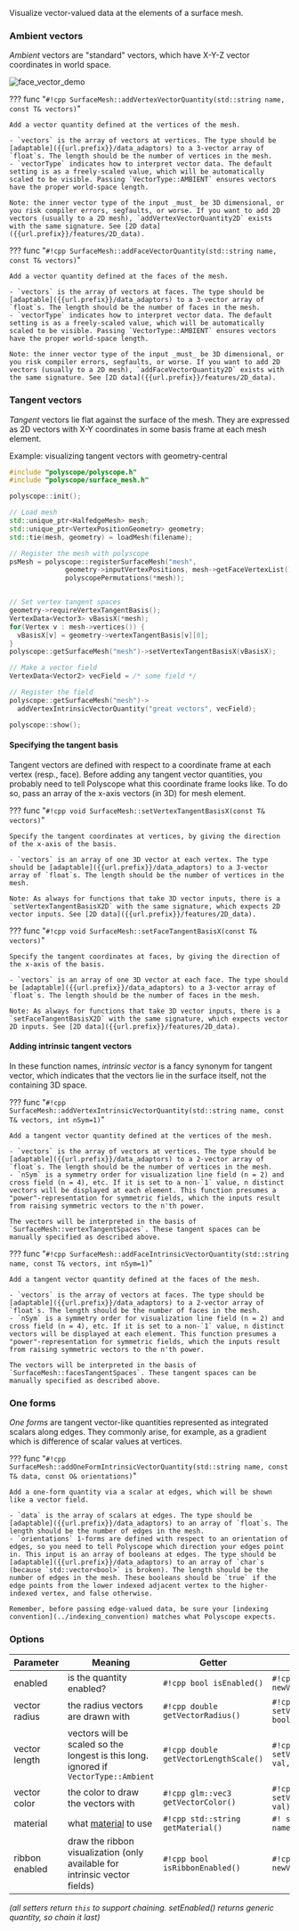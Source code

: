 Visualize vector-valued data at the elements of a surface mesh.

### Ambient vectors

_Ambient_ vectors are "standard" vectors, which have X-Y-Z vector coordinates in world space.

![face_vector_demo](../../media/face_vectors_demo.png)

??? func "`#!cpp SurfaceMesh::addVertexVectorQuantity(std::string name, const T& vectors)`"

    Add a vector quantity defined at the vertices of the mesh.

    - `vectors` is the array of vectors at vertices. The type should be [adaptable]({{url.prefix}}/data_adaptors) to a 3-vector array of `float`s. The length should be the number of vertices in the mesh.
    - `vectorType` indicates how to interpret vector data. The default setting is as a freely-scaled value, which will be automatically scaled to be visible. Passing `VectorType::AMBIENT` ensures vectors have the proper world-space length.
    
    Note: the inner vector type of the input _must_ be 3D dimensional, or you risk compiler errors, segfaults, or worse. If you want to add 2D vectors (usually to a 2D mesh), `addVertexVectorQuantity2D` exists with the same signature. See [2D data]({{url.prefix}}/features/2D_data).

??? func "`#!cpp SurfaceMesh::addFaceVectorQuantity(std::string name, const T& vectors)`"

    Add a vector quantity defined at the faces of the mesh.

    - `vectors` is the array of vectors at faces. The type should be [adaptable]({{url.prefix}}/data_adaptors) to a 3-vector array of `float`s. The length should be the number of faces in the mesh.
    - `vectorType` indicates how to interpret vector data. The default setting is as a freely-scaled value, which will be automatically scaled to be visible. Passing `VectorType::AMBIENT` ensures vectors have the proper world-space length.

    Note: the inner vector type of the input _must_ be 3D dimensional, or you risk compiler errors, segfaults, or worse. If you want to add 2D vectors (usually to a 2D mesh), `addFaceVectorQuantity2D` exists with the same signature. See [2D data]({{url.prefix}}/features/2D_data).


### Tangent vectors

_Tangent_ vectors lie flat against the surface of the mesh. They are expressed as 2D vectors with X-Y coordinates in some basis frame at each mesh element.

Example: visualizing tangent vectors with geometry-central
```cpp 
#include "polyscope/polyscope.h"
#include "polyscope/surface_mesh.h"

polyscope::init();

// Load mesh
std::unique_ptr<HalfedgeMesh> mesh;
std::unique_ptr<VertexPositionGeometry> geometry;
std::tie(mesh, geometry) = loadMesh(filename);

// Register the mesh with polyscope
psMesh = polyscope::registerSurfaceMesh("mesh",
              geometry->inputVertexPositions, mesh->getFaceVertexList(),
              polyscopePermutations(*mesh));


// Set vertex tangent spaces
geometry->requireVertexTangentBasis();
VertexData<Vector3> vBasisX(*mesh);
for(Vertex v : mesh->vertices()) {
  vBasisX[v] = geometry->vertexTangentBasis[v][0];
}
polyscope::getSurfaceMesh("mesh")->setVertexTangentBasisX(vBasisX);

// Make a vector field
VertexData<Vector2> vecField = /* some field */

// Register the field
polyscope::getSurfaceMesh("mesh")->
  addVertexIntrinsicVectorQuantity("great vectors", vecField);

polyscope::show();
```


#### Specifying the tangent basis

Tangent vectors are defined with respect to a coordinate frame at each vertex (resp., face). Before adding any tangent vector quantities, you probably need to tell Polyscope what this coordinate frame looks like. To do so, pass an array of the x-axis vectors (in 3D) for mesh element.

??? func "`#!cpp void SurfaceMesh::setVertexTangentBasisX(const T& vectors)`"

    Specify the tangent coordinates at vertices, by giving the direction of the x-axis of the basis.

    - `vectors` is an array of one 3D vector at each vertex. The type should be [adaptable]({{url.prefix}}/data_adaptors) to a 3-vector array of `float`s. The length should be the number of vertices in the mesh.

    Note: As always for functions that take 3D vector inputs, there is a `setVertexTangentBasisX2D` with the same signature, which expects 2D vector inputs. See [2D data]({{url.prefix}}/features/2D_data).

??? func "`#!cpp void SurfaceMesh::setFaceTangentBasisX(const T& vectors)`"

    Specify the tangent coordinates at faces, by giving the direction of the x-axis of the basis.

    - `vectors` is an array of one 3D vector at each face. The type should be [adaptable]({{url.prefix}}/data_adaptors) to a 3-vector array of `float`s. The length should be the number of faces in the mesh.

    Note: As always for functions that take 3D vector inputs, there is a `setFaceTangentBasisX2D` with the same signature, which expects vector 2D inputs. See [2D data]({{url.prefix}}/features/2D_data).

#### Adding intrinsic tangent vectors

In these function names, _intrinsic vector_ is a fancy synonym for tangent vector, which indicates that the vectors lie in the surface itself, not the containing 3D space.

??? func "`#!cpp SurfaceMesh::addVertexIntrinsicVectorQuantity(std::string name, const T& vectors, int nSym=1)`"

    Add a tangent vector quantity defined at the vertices of the mesh.

    - `vectors` is the array of vectors at vertices. The type should be [adaptable]({{url.prefix}}/data_adaptors) to a 2-vector array of `float`s. The length should be the number of vertices in the mesh.
    - `nSym` is a symmetry order for visualization line field (n = 2) and cross field (n = 4), etc. If it is set to a non-`1` value, n distinct vectors will be displayed at each element. This function presumes a "power"-representation for symmetric fields, which the inputs result from raising symmetric vectors to the n'th power.

    The vectors will be interpreted in the basis of `SurfaceMesh::vertexTangentSpaces`. These tangent spaces can be manually specified as described above.

??? func "`#!cpp SurfaceMesh::addFaceIntrinsicVectorQuantity(std::string name, const T& vectors, int nSym=1)`"

    Add a tangent vector quantity defined at the faces of the mesh.

    - `vectors` is the array of vectors at faces. The type should be [adaptable]({{url.prefix}}/data_adaptors) to a 2-vector array of `float`s. The length should be the number of faces in the mesh.
    - `nSym` is a symmetry order for visualization line field (n = 2) and cross field (n = 4), etc. If it is set to a non-`1` value, n distinct vectors will be displayed at each element. This function presumes a "power"-representation for symmetric fields, which the inputs result from raising symmetric vectors to the n'th power.

    The vectors will be interpreted in the basis of `SurfaceMesh::facesTangentSpaces`. These tangent spaces can be manually specified as described above.

### One forms

_One forms_ are tangent vector-like quantities represented as integrated scalars along edges. They commonly arise, for example, as a gradient which is difference of scalar values at vertices.


??? func "`#!cpp SurfaceMesh::addOneFormIntrinsicVectorQuantity(std::string name, const T& data, const O& orientations)`"

    Add a one-form quantity via a scalar at edges, which will be shown like a vector field.

    - `data` is the array of scalars at edges. The type should be [adaptable]({{url.prefix}}/data_adaptors) to an array of `float`s. The length should be the number of edges in the mesh.
    - `orientations` 1-forms are defined with respect to an orientation of edges, so you need to tell Polyscope which direction your edges point in. This input is an array of booleans at edges. The type should be [adaptable]({{url.prefix}}/data_adaptors) to an array of `char`s (because `std::vector<bool>` is broken). The length should be the number of edges in the mesh. These booleans should be `true` if the edge points from the lower indexed adjacent vertex to the higher-indexed vertex, and false otherwise.

    Remember, before passing edge-valued data, be sure your [indexing convention](../indexing_convention) matches what Polyscope expects.

### Options

**Parameter** | **Meaning** | **Getter** | **Setter** | **Persistent?**
--- | --- | --- | --- | ---
enabled | is the quantity enabled? | `#!cpp bool isEnabled()` | `#!cpp setEnabled(bool newVal)` | [yes]({{url.prefix}}/basics/parameters/#persistent-values)
vector radius | the radius vectors are drawn with | `#!cpp double getVectorRadius()` | `#!cpp setVectorRadius(double val, bool isRelative=true)` | [yes]({{url.prefix}}/basics/parameters/#persistent-values)
vector length | vectors will be scaled so the longest is this long. ignored if `VectorType::Ambient` | `#!cpp double getVectorLengthScale()` | `#!cpp setVectorLengthScale(double val, bool isRelative=true)` | [yes]({{url.prefix}}/basics/parameters/#persistent-values)
vector color | the color to draw the vectors with | `#!cpp glm::vec3 getVectorColor()` | `#!cpp setVectorColor(glm::vec3 val)` | [yes]({{url.prefix}}/basics/parameters/#persistent-values)
material | what [material]({{url.prefix}}/features/materials) to use | `#!cpp std::string getMaterial()` | `#! setMaterial(std::string name)` | [yes]({{url.prefix}}/basics/parameters/#persistent-values) |
ribbon enabled | draw the ribbon visualization (only available for intrinsic vector fields) | `#!cpp bool isRibbonEnabled()` | `#!cpp setRibbonEnabled(bool newVal)` | [yes]({{url.prefix}}/basics/parameters/#persistent-values)

_(all setters return `this` to support chaining. setEnabled() returns generic quantity, so chain it last)_


